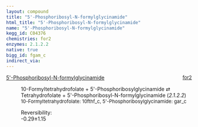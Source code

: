 ```yaml
---
layout: compound
title: "5'-Phosphoribosyl-N-formylglycinamide"
html_title: "5'-Phosphoribosyl-N-formylglycinamide"
name: "5'-Phosphoribosyl-N-formylglycinamide"
kegg_id: C04376
chemistries: for2
enzymes: 2.1.2.2
native: true
bigg_id: fgam_c
indirect_via:
---
```

<dl><dt class='rs-product'><a href='{{ site.url }}{{ site.baseurl }}/compounds/C04376' class='link-dark' data-bs-toggle='tooltip' data-bs-html='true' data-bs-title='KEGG: C04376'>5'-Phosphoribosyl-N-formylglycinamide</a><span style='float: right; max-width: 40%'><a href='{{ site.url }}{{ site.baseurl }}/chemistries/for2' class='link-dark opacity-50' style='font-size: small; word-wrap: anywhere;'>for2</a></span></dt><dd><p>10-Formyltetrahydrofolate + 5'-Phosphoribosylglycinamide &#8644; Tetrahydrofolate + 5'-Phosphoribosyl-N-formylglycinamide (<i>2.1.2.2</i>)<br /><span style='font-size: small;'><span data-bs-toggle='tooltip' data-bs-html='true' data-bs-title='KEGG: C00234'>10-Formyltetrahydrofolate</span>: 10fthf_c, <span data-bs-toggle='tooltip' data-bs-html='true' data-bs-title='KEGG: C03838'>5'-Phosphoribosylglycinamide</span>: gar_c</span><br /><div class="reversibility_info">Reversibility: <div class="progress" style="flex-direction: row-reverse;"><div class="progress-bar bg-success" role="progressbar" style="width: 2.90%" aria-valuenow="-0.29016087238174065" aria-valuemin="0" aria-valuemax="10"></div><div class="progress-bar bg-warning" role="progressbar" style="width: 11.49%" aria-valuenow="-0.29016087238174065" aria-valuemin="0" aria-valuemax="10"></div></div><span>-0.29&plusmn;1.15</span><div class="progress"><div class="progress-bar bg-danger" role="progressbar" style="width: 0%" aria-valuenow="-0.29016087238174065" aria-valuemin="0" aria-valuemax="10"></div></div></div></p><dl></dl></dd></dl>